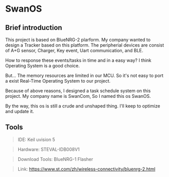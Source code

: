 # SwanOS
## Brief introduction
This project is based on BlueNRG-2 plarform. My company wanted to design a Tracker based on this platform. The peripherial devices are consist of A+G sensor, Charger, Key event, Uart communication, and BLE.

How to response these events/tasks in time and in a easy way? I think Operating System is a good choice. 

But... The memory resources are limited in our MCU. So it's not easy to port a exist Real-Time Operating System to our project.

Because of above reasons, I designed a task schedule system on this project. My company name is SwanCom, So I named this os SwanOS.

By the way, this os is still a crude and unshaped thing. I'll keep to optimize and update it.

## Tools
> IDE:            Keil uvision 5

> Hardware:       STEVAL-IDB008V1

> Download Tools: BlueNRG-1 Flasher

> Link:           https://www.st.com/zh/wireless-connectivity/bluenrg-2.html

